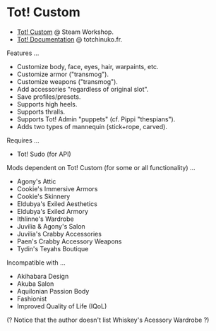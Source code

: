 # Tot! Custom

- [Tot! Custom](https://steamcommunity.com/sharedfiles/filedetails/?id=2886779102) @ Steam Workshop.
- [Tot! Documentation](https://apiconan.totchinuko.fr/#/) @ totchinuko.fr.

Features ...

- Customize body, face, eyes, hair, warpaints, etc.
- Customize armor ("transmog").
- Customize weapons ("transmog").
- Add accessories "regardless of original slot".
- Save profiles/presets.
- Supports high heels.
- Supports thralls.
- Supports Tot! Admin "puppets" (cf. Pippi "thespians").
- Adds two types of mannequin (stick+rope, carved).

Requires ...

- Tot! Sudo (for API)

Mods dependent on Tot! Custom (for some or all functionality) ...

- Agony's Attic
- Cookie's Immersive Armors
- Cookie's Skinnery
- Eldubya's Exiled Aesthetics
- Eldubya's Exiled Armory
- Ithlinne's Wardrobe
- Juvilia & Agony's Salon
- Juvilia's Crabby Accessories
- Paen's Crabby Accessory Weapons
- Tydin's Teyahs Boutique

Incompatible with ...

- Akihabara Design
- Akuba Salon
- Aquilonian Passion Body
- Fashionist
- Improved Quality of Life (IQoL)

(? Notice that the author doesn't list Whiskey's Acessory Wardrobe ?)
